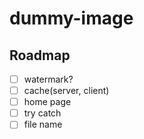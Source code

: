 # dummy-image

## Roadmap

- [ ] watermark?
- [ ] cache(server, client)
- [ ] home page
- [ ] try catch
- [ ] file name
